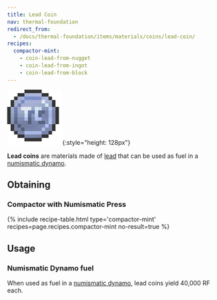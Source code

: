 ```yaml
---
title: Lead Coin
nav: thermal-foundation
redirect_from:
  - /docs/thermal-foundation/items/materials/coins/lead-coin/
recipes:
  compactor-mint:
    - coin-lead-from-nugget
    - coin-lead-from-ingot
    - coin-lead-from-block
---
```


![Lead coin](/assets/images/thermal-foundation/coin-lead.png){:style="height: 128px"}


**Lead coins** are materials made of [lead](/docs/lead-ingot/) that can be used
as fuel in a [numismatic dynamo](/docs/numismatic-dynamo/).


Obtaining
---------

### Compactor with Numismatic Press
{% include recipe-table.html type='compactor-mint' recipes=page.recipes.compactor-mint no-result=true %}


Usage
-----

### Numismatic Dynamo fuel
When used as fuel in a [numismatic dynamo](/docs/numismatic-dynamo/), lead coins
yield 40,000 RF each.
